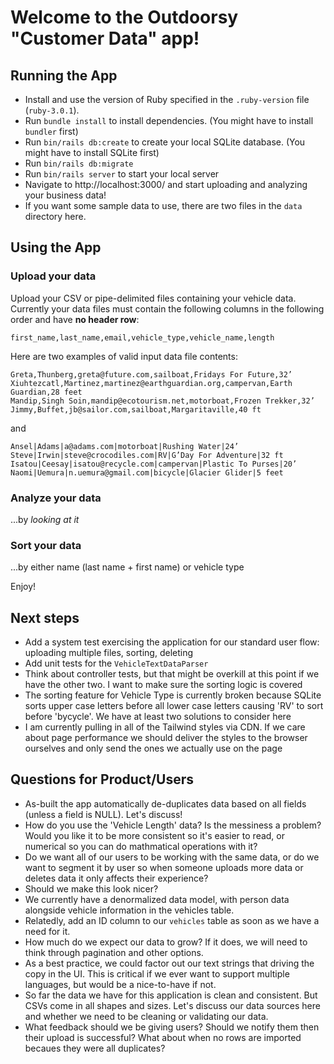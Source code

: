 # **Welcome to the Outdoorsy "Customer Data" app!**

## **Running the App**

* Install and use the version of Ruby specified in the `.ruby-version` file (`ruby-3.0.1`).
* Run `bundle install` to install dependencies. (You might have to install `bundler` first)
* Run `bin/rails db:create` to create your local SQLite database. (You might have to install SQLite first)
* Run `bin/rails db:migrate`
* Run `bin/rails server` to start your local server
* Navigate to http://localhost:3000/ and start uploading and analyzing your business data!
* If you want some sample data to use, there are two files in the `data` directory here.

## **Using the App**

### Upload your data
Upload your CSV or pipe-delimited files containing your vehicle data. Currently
your data files must contain the following columns in the following order and have
**no header row**:

```
first_name,last_name,email,vehicle_type,vehicle_name,length
```

Here are two examples of valid input data file contents:

```
Greta,Thunberg,greta@future.com,sailboat,Fridays For Future,32’
Xiuhtezcatl,Martinez,martinez@earthguardian.org,campervan,Earth Guardian,28 feet
Mandip,Singh Soin,mandip@ecotourism.net,motorboat,Frozen Trekker,32’
Jimmy,Buffet,jb@sailor.com,sailboat,Margaritaville,40 ft
```

and

```
Ansel|Adams|a@adams.com|motorboat|Rushing Water|24’
Steve|Irwin|steve@crocodiles.com|RV|G’Day For Adventure|32 ft
Isatou|Ceesay|isatou@recycle.com|campervan|Plastic To Purses|20’
Naomi|Uemura|n.uemura@gmail.com|bicycle|Glacier Glider|5 feet
```

### Analyze your data
...by _looking at it_

### Sort your data
...by either name (last name + first name) or vehicle type

Enjoy!

## **Next steps**
* Add a system test exercising the application for our standard user flow: uploading multiple files, sorting, deleting
* Add unit tests for the `VehicleTextDataParser`
* Think about controller tests, but that might be overkill at this point if we have the other two. I want to make sure
  the sorting logic is covered
* The sorting feature for Vehicle Type is currently broken because SQLite sorts upper case letters before all lower case
  letters causing 'RV' to sort before 'bycycle'. We have at least two solutions to consider here
* I am currently pulling in all of the Tailwind styles via CDN. If we care about page performance we should deliver the
  styles to the browser ourselves and only send the ones we actually use on the page

## **Questions for Product/Users**
* As-built the app automatically de-duplicates data based on all fields (unless a field is NULL). Let's discuss!
* How do you use the 'Vehicle Length' data? Is the messiness a problem? Would you like it to be more consistent
  so it's easier to read, or numerical so you can do mathmatical operations with it?
* Do we want all of our users to be working with the same data, or do we want to segment it by user so when
  someone uploads more data or deletes data it only affects their experience?
* Should we make this look nicer?
* We currently have a denormalized data model, with person data alongside vehicle information in the vehicles table.
* Relatedly, add an ID column to our `vehicles` table as soon as we have a need for it.
* How much do we expect our data to grow? If it does, we will need to think through pagination and other options.
* As a best practice, we could factor out our text strings that driving the copy in the UI. This is critical
  if we ever want to support multiple languages, but would be a nice-to-have if not.
* So far the data we have for this application is clean and consistent. But CSVs come in all shapes and sizes. Let's
  discuss our data sources here and whether we need to be cleaning or validating our data.
* What feedback should we be giving users? Should we notify them then their upload is successful? What about when
  no rows are imported becaues they were all duplicates?
